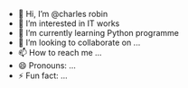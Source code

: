 - 👋 Hi, I’m @charles robin
- 👀 I’m interested in IT works
- 🌱 I’m currently learning Python programme
- 💞️ I’m looking to collaborate on ...
- 📫 How to reach me ...
- 😄 Pronouns: ...
- ⚡ Fun fact: ...

<!---
robinleema/robinleema is a ✨ special ✨ repository because its `README.md` (this file) appears on your GitHub profile.
You can click the Preview link to take a look at your changes.
--->
